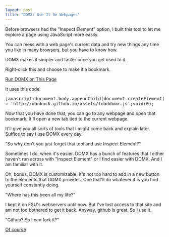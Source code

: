 ```yaml
---
layout: post
title: "DOMX: Use It On Webpages"
---
```


Before browsers had the "Inspect Element" option, I built this tool to let me explore a page using JavaScript more easily.

You can mess with a web page's current data and try new things any time you like in many browsers, but you have to know how.

DOMX makes it simpler and faster once you get used to it. 

Right-click this and choose to make it a bookmark.

<a href="javascript:document.body.appendChild(document.createElement('script')).src = 'http://dankuck.github.io/assets/loaddomx.js';void(0);">Run DOMX on This Page</a>

It uses this code:

<pre>
javascript:document.body.appendChild(document.createElement('script')).src 
= 'http://dankuck.github.io/assets/loaddomx.js';void(0);
</pre>

Now that you have done that, you can go to any webpage and open that bookmark. It'll open a new tab tied to the current webpage.

It'll give you all sorts of tools that I might come back and explain later. Suffice to say I use DOMX every day.

"So why don't you just forget that tool and use Inspect Element?"

Sometimes I do, when it's easier. DOMX has a bunch of features that I either haven't run across with "Inspect Element" or
I find easier with DOMX. And I am familiar with it.

Oh, bonus, DOMX is customizable. It's not too hard to add in a new button to the elements that DOMX provides. One that'll
do whatever it is you find yourself constantly doing.

"Where has this been all my life?"

I kept it on FSU's webservers until now. But I've lost access to that site and am not too bothered to get it back. Anyway, github
is great. So I use it.

"Github? So I can fork it?"

<a href="https://github.com/dankuck/domx">Of course</a>
	
